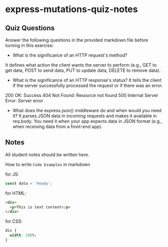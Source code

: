 # express-mutations-quiz-notes

## Quiz Questions

Answer the following questions in the provided markdown file before turning in this exercise:

- What is the significance of an HTTP request's method?

It defines what action the client wants the server to perform (e.g., GET to get data, POST to send data, PUT to update data, DELETE to remove data).

- What is the significance of an HTTP response's status?
  It tells the client if the server successfully processed the request or if there was an error.

200 OK: Success
404 Not Found: Resource not found
500 Internal Server Error: Server error

- What does the express.json() middleware do and when would you need it?
  It parses JSON data in incoming requests and makes it available in req.body. You need it when your app expects data in JSON format (e.g., when receiving data from a front-end app).

## Notes

All student notes should be written here.

How to write `Code Examples` in markdown

for JS:

```javascript
const data = 'Howdy';
```

for HTML:

```html
<div>
  <p>This is text content</p>
</div>
```

for CSS:

```css
div {
  width: 100%;
}
```
